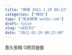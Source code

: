 ```yaml
---
title: "微博 2011.1.29 08:23"
categories: ["嘀咕"]
tags: ["来自微博 weibo.com"]
draft: false
slug: "wEECR2"
date: "2011-01-29 08:23:00"
---
```


<p>愈久弥精 O网页链接 ​​​​</p>
